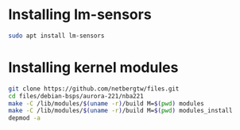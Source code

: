 # Installing lm-sensors
```bash
sudo apt install lm-sensors
```

# Installing kernel modules

```bash
git clone https://github.com/netbergtw/files.git
cd files/debian-bsps/aurora-221/nba221
make -C /lib/modules/$(uname -r)/build M=$(pwd) modules
make -C /lib/modules/$(uname -r)/build M=$(pwd) modules_install
depmod -a
```
